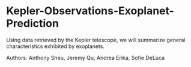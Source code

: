 # Kepler-Observations-Exoplanet-Prediction
Using data retrieved by the Kepler telescope, we will summarize general characteristics exhibited by exoplanets.

Authors: Anthony Sheu, Jeremy Qu, Andrea Erika, Sofie DeLuca
